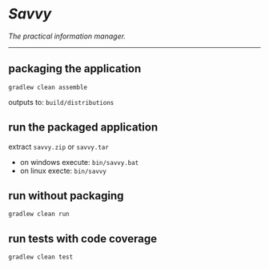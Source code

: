 # *Savvy*
*The practical information manager.*


---

## packaging the application
`gradlew clean assemble`

outputs to: `build/distributions`

## run the packaged application
extract `savvy.zip` or `savvy.tar`

- on windows execute: `bin/savvy.bat`
- on linux execte: `bin/savvy`

## run without packaging
`gradlew clean run`

## run tests with code coverage
`gradlew clean test`
